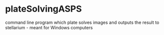 # plateSolvingASPS
command line program which plate solves images and outputs the result to stellarium - meant for Windows computers
